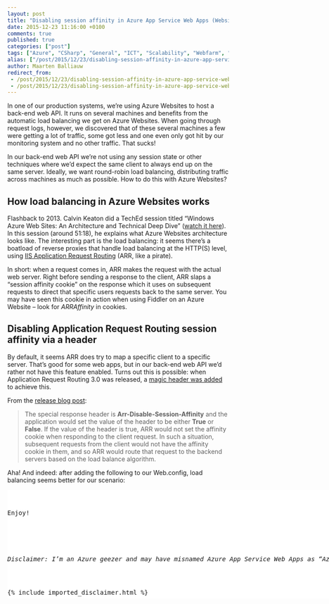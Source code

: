 ```yaml
---
layout: post
title: "Disabling session affinity in Azure App Service Web Apps (Websites)"
date: 2015-12-23 11:16:00 +0100
comments: true
published: true
categories: ["post"]
tags: ["Azure", "CSharp", "General", "ICT", "Scalability", "Webfarm", "Windows Azure"]
alias: ["/post/2015/12/23/disabling-session-affinity-in-azure-app-service-web-apps-websites.aspx"]
author: Maarten Balliauw
redirect_from:
 - /post/2015/12/23/disabling-session-affinity-in-azure-app-service-web-apps-websites.aspx.html
 - /post/2015/12/23/disabling-session-affinity-in-azure-app-service-web-apps-websites.aspx.html
---
```

<p>In one of our production systems, we’re using Azure Websites to host a back-end web API. It runs on several machines and benefits from the automatic load balancing we get on Azure Websites. When going through request logs, however, we discovered that of these several machines a few were getting a lot of traffic, some got less and one even only got hit by our monitoring system and no other traffic. That sucks!</p> <p>In our back-end web API we’re not using any session state or other techniques where we’d expect the same client to always end up on the same server. Ideally, we want round-robin load balancing, distributing traffic across machines as much as possible. How to do this with Azure Websites?</p> <h2>How load balancing in Azure Websites works</h2> <p>Flashback to 2013. Calvin Keaton did a TechEd session titled “Windows Azure Web Sites: An Architecture and Technical Deep Dive” (<a href="https://channel9.msdn.com/Events/TechEd/NorthAmerica/2013/WAD-B329#fbid=">watch it here</a>). In this session (around 51:18), he explains what Azure Websites architecture looks like. The interesting part is the load balancing: it seems there’s a boatload of reverse proxies that handle load balancing at the HTTP(S) level, using <a href="http://www.iis.net/downloads/microsoft/application-request-routing">IIS Application Request Routing</a> (ARR, like a pirate).</p> <p>In short: when a request comes in, ARR makes the request with the actual web server. Right before sending a response to the client, ARR slaps a “session affinity cookie” on the response which it uses on subsequent requests to direct that specific users requests back to the same server. You may have seen this cookie in action when using Fiddler on an Azure Website – look for <em>ARRAffinity</em> in cookies.</p> <h2>Disabling Application Request Routing session affinity via a header</h2> <p>By default, it seems ARR does try to map a specific client to a specific server. That’s good for some web apps, but in our back-end web API we’d rather not have this feature enabled. Turns out this is possible: when Application Request Routing 3.0 was released, a <a href="http://blogs.technet.com/b/erezs_iis_blog/archive/2013/09/16/new-features-in-arr-application-request-routing-3-0.aspx#_Toc366673311">magic header was added</a> to achieve this.</p> <p>From the <a href="http://blogs.technet.com/b/erezs_iis_blog/archive/2013/09/16/new-features-in-arr-application-request-routing-3-0.aspx#_Toc366673311">release blog post</a>:</p> 
<blockquote> <p>The special response header is <strong>Arr-Disable-Session-Affinity</strong> and the application would set the value of the header to be either <strong>True</strong> or <strong>False</strong>. If the value of the header is true, ARR would not set the affinity cookie when responding to the client request. In such a situation, subsequent requests from the client would not have the affinity cookie in them, and so ARR would route that request to the backend servers based on the load balance algorithm. </p>
</blockquote>
 <p>Aha! And indeed: after adding the following to our Web.config, load balancing seems better for our scenario:</p> <div class="wlWriterEditableSmartContent" id="scid:9D7513F9-C04C-4721-824A-2B34F0212519:952b2504-c970-4348-b5ba-4359e7d0d2a3" style="margin: 0px; padding: 0px; float: none; display: inline;"><pre style="width: 829px; height: 246px; overflow: auto; background-color: white;"><div><!--

Code highlighting produced by Actipro CodeHighlighter (freeware)
http://www.CodeHighlighter.com/

--><span style="color: rgb(0, 0, 255);">&lt;?</span><span style="color: rgb(255, 0, 255);">xml version="1.0" encoding="utf-8"</span><span style="color: rgb(0, 0, 255);">?&gt;</span><span style="color: rgb(0, 0, 0);">
</span><span style="color: rgb(0, 0, 255);">&lt;</span><span style="color: rgb(128, 0, 0);">configuration</span><span style="color: rgb(0, 0, 255);">&gt;</span><span style="color: rgb(0, 0, 0);">
  </span><span style="color: rgb(0, 0, 255);">&lt;</span><span style="color: rgb(128, 0, 0);">system.webServer</span><span style="color: rgb(0, 0, 255);">&gt;</span><span style="color: rgb(0, 0, 0);">
    </span><span style="color: rgb(0, 0, 255);">&lt;</span><span style="color: rgb(128, 0, 0);">httpProtocol</span><span style="color: rgb(0, 0, 255);">&gt;</span><span style="color: rgb(0, 0, 0);">
      </span><span style="color: rgb(0, 0, 255);">&lt;</span><span style="color: rgb(128, 0, 0);">customHeaders</span><span style="color: rgb(0, 0, 255);">&gt;</span><span style="color: rgb(0, 0, 0);">
        </span><span style="color: rgb(0, 0, 255);">&lt;</span><span style="color: rgb(128, 0, 0);">add </span><span style="color: rgb(255, 0, 0);">name</span><span style="color: rgb(0, 0, 255);">="Arr-Disable-Session-Affinity"</span><span style="color: rgb(255, 0, 0);"> value</span><span style="color: rgb(0, 0, 255);">="true"</span><span style="color: rgb(255, 0, 0);"> </span><span style="color: rgb(0, 0, 255);">/&gt;</span><span style="color: rgb(0, 0, 0);">
      </span><span style="color: rgb(0, 0, 255);">&lt;/</span><span style="color: rgb(128, 0, 0);">customHeaders</span><span style="color: rgb(0, 0, 255);">&gt;</span><span style="color: rgb(0, 0, 0);">
    </span><span style="color: rgb(0, 0, 255);">&lt;/</span><span style="color: rgb(128, 0, 0);">httpProtocol</span><span style="color: rgb(0, 0, 255);">&gt;</span><span style="color: rgb(0, 0, 0);">
  </span><span style="color: rgb(0, 0, 255);">&lt;/</span><span style="color: rgb(128, 0, 0);">system.webServer</span><span style="color: rgb(0, 0, 255);">&gt;</span><span style="color: rgb(0, 0, 0);">
</span><span style="color: rgb(0, 0, 255);">&lt;/</span><span style="color: rgb(128, 0, 0);">configuration</span><span style="color: rgb(0, 0, 255);">&gt;</span></div></pre><!-- Code inserted with Steve Dunn's Windows Live Writer Code Formatter Plugin.  http://dunnhq.com --></div>
<p>Enjoy!</p>
<h2></h2>
<p><em>Disclaimer: I’m an Azure geezer and may have misnamed Azure App Service Web Apps as “Azure Websites” throughout this blog post.</em></p>
{% include imported_disclaimer.html %}
